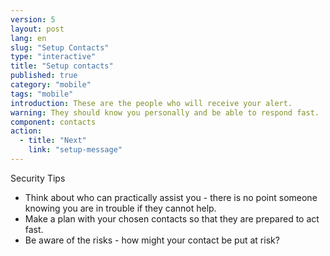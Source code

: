 ```yaml
---
version: 5
layout: post
lang: en
slug: "Setup Contacts"
type: "interactive"
title: "Setup contacts"
published: true
category: "mobile"
tags: "mobile"
introduction: These are the people who will receive your alert.
warning: They should know you personally and be able to respond fast.
component: contacts
action:
  - title: "Next"
    link: "setup-message"
---
```


Security Tips

 - Think about who can practically assist you - there is no point someone knowing you are in trouble if they cannot help. 
 - Make a plan with your chosen contacts so that they are prepared to act fast. 
 - Be aware of the risks - how might your contact be put at risk? 
 
